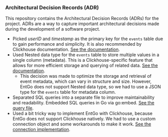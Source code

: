 ### Architectural Decision Records (ADR)

This repository contains the Architectural Decision Records (ADRs) for the project. ADRs are a way to capture important
architectural decisions made during the development of a software project.

- Picked _userID_ and _timestamp_ as the primary key for the `events` table due to gain performance and simplicity. It
  is
  also recommended by Clickhouse
  documentation. [See the documentation](https://clickhouse.com/docs/guides/creating-tables#a-brief-intro-to-primary-keys).
- Used Nested data type for the `events` table to store multiple values in a single column (metadata). This is a
  Clickhouse-specific
  feature that allows for more efficient storage and querying of related
  data. [See the documentation](https://clickhouse.com/docs/sql-reference/data-types/nested-data-structures/nested).
    - This decision was made to optimize the storage and retrieval of event metadata, which can vary in structure and
      size. However, EntGo does not support
      Nested data type, so we had to use a JSON type for the `events` table for metadata column.
- Separated SQL queries into a separate file to improve maintainability and
  readability. Embedded SQL queries in Go via go:embed. [See the query file](./internal/db/clickhouse/sql/queries.go).
- Used a bit tricky way to implement EntGo with Clickhouse, because EntGo does not support Clickhouse
  natively. We had to use a custom connection object and some workarounds to make it
  work. [See the connection implementation](./internal/db/clickhouse/clickhouse.go#L39).